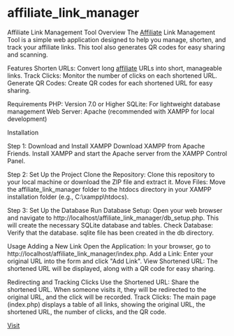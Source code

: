 # affiliate_link_manager
Affiliate Link Management Tool
Overview
The [Affiliate](https://enrichvoyage.com/affiliate-programs-that-pay-weekly/) Link Management Tool is a simple web application designed to help you manage, shorten, and track your affiliate links. This tool also generates QR codes for easy sharing and scanning.

Features
Shorten URLs: Convert long [affiliate](https://enrichvoyage.com/best-ai-affiliate-programs/) URLs into short, manageable links.
Track Clicks: Monitor the number of clicks on each shortened URL.
Generate QR Codes: Create QR codes for each shortened URL for easy sharing.

Requirements
PHP: Version 7.0 or Higher
SQLite: For lightweight database management
Web Server: Apache (recommended with XAMPP for local development)

Installation

Step 1: Download and Install XAMPP
Download XAMPP from Apache Friends.
Install XAMPP and start the Apache server from the XAMPP Control Panel.

Step 2: Set Up the Project
Clone the Repository: Clone this repository to your local machine or download the ZIP file and extract it.
Move Files: Move the affiliate_link_manager folder to the htdocs directory in your XAMPP installation folder (e.g., C:\xampp\htdocs).

Step 3: Set Up the Database
Run Database Setup: Open your web browser and navigate to http://localhost/affiliate_link_manager/db_setup.php. This will create the necessary SQLite database and tables.
Check Database: Verify that the database. sqlite file has been created in the db directory.

Usage
Adding a New Link
Open the Application: In your browser, go to http://localhost/affiliate_link_manager/index.php.
Add a Link: Enter your original URL into the form and click "Add Link".
View Shortened URL: The shortened URL will be displayed, along with a QR code for easy sharing.

Redirecting and Tracking Clicks
Use the Shortened URL: Share the shortened URL. When someone visits it, they will be redirected to the original URL, and the click will be recorded.
Track Clicks: The main page (index.php) displays a table of all links, showing the original URL, the shortened URL, the number of clicks, and the QR code.

[Visit](https://enrichvoyage.com/)
